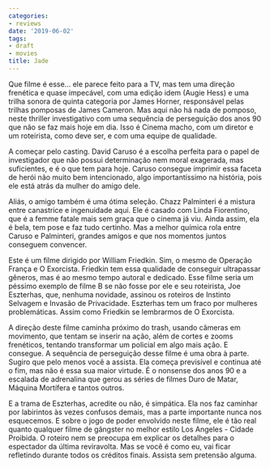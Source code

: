 ```yaml
---
categories:
- reviews
date: '2019-06-02'
tags:
- draft
- movies
title: Jade
---
```


Que filme é esse... ele parece feito para a TV, mas tem uma direção frenética e quase impecável, com uma edição idem (Augie Hess) e uma trilha sonora de quinta categoria por James Horner, responsável pelas trilhas pomposas de James Cameron. Mas aqui não há nada de pomposo, neste thriller investigativo com uma sequência de perseguição dos anos 90 que não se faz mais hoje em dia. Isso é Cinema macho, com um diretor e um roteirista, como deve ser, e com uma equipe de qualidade.

A começar pelo casting. David Caruso é a escolha perfeita para o papel de investigador que não possui determinação nem moral exagerada, mas suficientes, e é o que tem para hoje. Caruso consegue imprimir essa faceta de herói não muito bem intencionado, algo importantíssimo na história, pois ele está atrás da mulher do amigo dele.

Aliás, o amigo também é uma ótima seleção. Chazz Palminteri é a mistura entre canastrice e ingenuidade aqui. Ele é casado com Linda Fiorentino, que é a femme fatale mais sem graça que o cinema já viu. Ainda assim, ela é bela, tem pose e faz tudo certinho. Mas a melhor química rola entre Caruso e Palminteri, grandes amigos e que nos momentos juntos conseguem convencer.

Este é um filme dirigido por William Friedkin. Sim, o mesmo de Operação França e O Exorcista. Friedkin tem essa qualidade de conseguir ultrapassar gêneros, mas é ao mesmo tempo autoral e dedicado. Esse filme seria um péssimo exemplo de filme B se não fosse por ele e seu roteirista, Joe Eszterhas, que, nenhuma novidade, assinou os roteiros de Instinto Selvagem e Invasão de Privacidade. Eszterhas tem um fraco por mulheres problemáticas. Assim como Friedkin se lembrarmos de O Exorcista.

A direção deste filme caminha próximo do trash, usando câmeras em movimento, que tentam se inserir na ação, além de cortes e zooms frenéticos, tentando transformar um policial em algo mais ação. E consegue. A sequência de perseguição desse filme é uma obra à parte. Sugiro que pelo menos você a assista. Ela começa previsível e continua até o fim, mas não é essa sua maior virtude. É o nonsense dos anos 90 e a escalada de adrenalina que gerou as séries de filmes Duro de Matar, Máquina Mortífera e tantos outros.

E a trama de Eszterhas, acredite ou não, é simpática. Ela nos faz caminhar por labirintos às vezes confusos demais, mas a parte importante nunca nos esquecemos. E sobre o jogo de poder envolvido neste filme, ele é tão real quanto qualquer filme de gângster no melhor estilo Los Angeles - Cidade Proibida. O roteiro nem se preocupa em explicar os detalhes para o espectador da última reviravolta. Mas se você é como eu, vai ficar refletindo durante todos os créditos finais. Assista sem pretensão alguma.